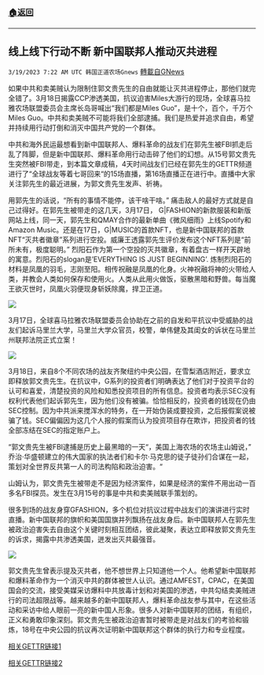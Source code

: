 ###  [:house:返回](README.md)
---


## 线上线下行动不断   新中国联邦人推动灭共进程
`3/19/2023 7:22 AM UTC 韩国正道农场Gnews` [轉載自GNews](https://gnews.org/articles/1026669)

如果中共和卖美贼认为限制住郭文贵先生的自由就能让灭共进程停止，那他们就完全错了。3月18日揭露CCP渗透美国，抗议迫害Miles大游行的现场，全球喜马拉雅农场联盟委员会主席长岛哥喊出“我们都是Miles Guo”，是十个，百个，千万个Miles Guo。中共和卖美贼不可能将我们全部逮捕。我们是热爱并追求自由，希望并持续用行动打倒和消灭中国共产党的一个群体。

中共和海外民运最想看到新中国联邦人、爆料革命的战友们在郭先生被FBI抓走后乱了阵脚，但是新中国联邦、爆料革命用行动击碎了他们的幻想。从15号郭文贵先生突然被FBI带走，到本篇文章成稿，4天时间战友们已经在郭先生的GETTR频道进行了“全球战友等着七哥回来“的15场直播，第16场直播正在进行中。直播中大家关注郭先生的最近进展，为郭文贵先生发声、祈祷。

用郭先生的话说，“所有的事情不能停，该干啥干啥。” 痛击敌人的最好方式就是自己过得好。在郭先生被带走的这几天，3月17日， G|FASHION的新款服装和新版网站上线，同一天，郭先生和QMAY合作的最新单曲《微风细雨》上线Spotify和Amazon Music。还是在17日，G|MUSIC的首款NFT，也是新中国联邦的首款NFT“灭共者徽章”系列进行空投。威廉王透露郭先生评价发布这个NFT系列是“前所未有，极度聪明。” 烈阳石作为第一个空投的灭共徽章，有着盘古一样开天辟地的寓意。烈阳石的slogan是’EVERYTHING IS JUST BEGINNING’. 炼制烈阳石的材料是凤凰的羽毛，志刚至阳。相传祝融是凤凰的化身。火神祝融将神的火带给人类，并教会人类如何保存和使用火。人类从此用火做饭，驱散黑暗和野兽。每当魔王欲灭世时，凤凰火羽便现身斩妖除魔，捍卫正道。

![](https://i.imgur.com/23gdVDl.jpg)

3月17日，全球喜马拉雅农场联盟委员会协助在之前的自发和平抗议中受威胁的战友们起诉马里兰大学，马里兰大学众官员，校警，单伟健及其闺女的诉状在马里兰州联邦法院正式立案！

![](https://i.imgur.com/RKmiCdZ.jpg)

3月18日，来自8个不同农场的战友齐聚纽约中央公园，在雪梨酒店附近，要求立即释放郭文贵先生。在抗议中，G系列的投资者们明确表达了他们对于投资平台的认可和喜爱，清楚投资的风险和知悉投资项目的所有信息。投资者均表示SEC没有权利代表他们起诉郭先生，因为他们没有被骗。恰恰相反的，投资者的钱现在仍由SEC控制。因为中共派来搅浑水的特务，在一开始伪装成要投资，之后报假案说被骗了钱。SEC偏偏因为这几个人报的假案而认为投资项目存在欺诈，把投资者的钱全部冻结在SEC的指定账户上。

“郭文贵先生被FBI逮捕是历史上最黑暗的一天“，美国上海农场的农场主山姆说，” 乔治·华盛顿建立的伟大国家的执法者们和卡尔·马克思的徒子徒孙们合谋在一起，策划对全世界反共第一人的司法构陷和政治迫害。“

山姆认为，郭文贵先生被带走不是因为经济案件，如果是经济的案件不用出动一百多名FBI探员。发生在3月15号的事是中共和卖美贼联手策划的。

很多到场的战友身穿GFASHION，多个机位对抗议过程中战友们的演讲进行实时直播。新中国联邦的旗帜和美国国旗并列飘扬在战友身后。新中国联邦人在郭先生被政治迫害失去自由这个关键时刻相互团结，彼此凝聚，表达立即释放郭文贵先生的诉求，揭露中共渗透美国，迸发出灭共最强音。

![](https://i.imgur.com/ETVKXoe.jpg)

郭文贵先生曾表示提及灭共者，他不想世界上只知道他一个人。他希望新中国联邦和爆料革命作为一个消灭中共的群体被世人认识。通过AMFEST，CPAC，在美国国会的交流，接受美媒采访爆料中共放毒计划和对美国的渗透，中共勾结卖美贼进行的司法超限战等。越来越多的新中国联邦人，爆料革命战友参与其中，在这些活动和采访中给人眼前一亮的新中国人形象。很多人对新中国联邦的团结，有组织，正义和勇敢印象深刻。郭文贵先生被政治迫害暂时被带走是对战友们的考验和锻炼，18号在中央公园的抗议再次证明新中国联邦这个群体的执行力和专业程度。

[相关GETTR链接1](https://gettr.com/post/p2buvsa10ba)

[相关GETTR链接2](https://gettr.com/streaming/p2bq356ae47)
